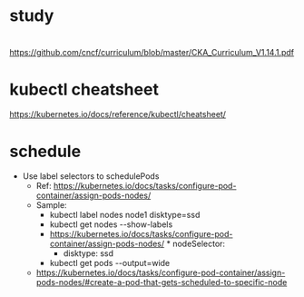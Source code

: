 # study

# 
https://github.com/cncf/curriculum/blob/master/CKA_Curriculum_V1.14.1.pdf

# kubectl cheatsheet
https://kubernetes.io/docs/reference/kubectl/cheatsheet/

# schedule
  * Use label selectors to schedulePods
    * Ref: https://kubernetes.io/docs/tasks/configure-pod-container/assign-pods-nodes/
    * Sample: 
        *  kubectl label nodes node1 disktype=ssd
        *  kubectl get nodes --show-labels
        *  https://kubernetes.io/docs/tasks/configure-pod-container/assign-pods-nodes/
          * nodeSelector:
            * disktype: ssd
        *  kubectl get pods --output=wide
    * https://kubernetes.io/docs/tasks/configure-pod-container/assign-pods-nodes/#create-a-pod-that-gets-scheduled-to-specific-node
  


